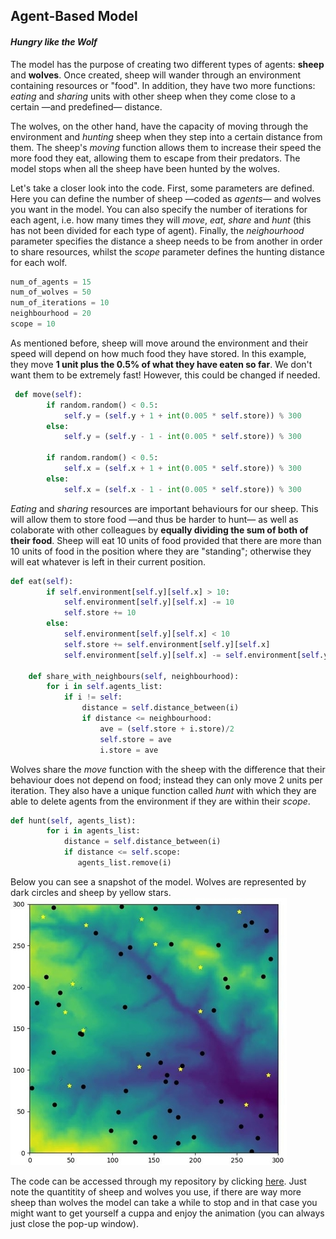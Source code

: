 ## Agent-Based Model
#### _Hungry like the Wolf_

The model has the purpose of creating two different types of agents: **sheep** and **wolves**. Once created, sheep will wander through an environment containing resources or "food". In addition, they have two more functions: _eating_ and _sharing_ units with other sheep when they come close to a certain —and predefined— distance.

The wolves, on the other hand, have the capacity of moving through the environment and _hunting_ sheep when they step into a certain distance from them. The sheep's _moving_ function allows them to increase their speed the more food they eat, allowing them to escape from their predators. The model stops when all the sheep have been hunted by the wolves.

Let's take a closer look into the code. First, some parameters are defined. Here you can define the number of sheep —coded as _agents_— and wolves you want in the model. You can also specify the number of iterations for each agent, i.e. how many times they will _move_, _eat_, _share_ and _hunt_ (this has not been divided for each type of agent). Finally, the _neighourhood_ parameter specifies the distance a sheep needs to be from another in order to share resources, whilst the _scope_ parameter defines the hunting distance for each wolf.
```python
num_of_agents = 15
num_of_wolves = 50
num_of_iterations = 10
neighbourhood = 20
scope = 10
```
As mentioned before, sheep will move around the environment and their speed will depend on how much food they have stored. In this example, they move **1 unit plus the 0.5% of what they have eaten so far**. We don't want them to be extremely fast! However, this could be changed if needed.
```python
 def move(self):
        if random.random() < 0.5:
            self.y = (self.y + 1 + int(0.005 * self.store)) % 300 
        else:
            self.y = (self.y - 1 - int(0.005 * self.store)) % 300
            
        if random.random() < 0.5:
            self.x = (self.x + 1 + int(0.005 * self.store)) % 300
        else:
            self.x = (self.x - 1 - int(0.005 * self.store)) % 300
```
_Eating_ and _sharing_ resources are important behaviours for our sheep. This will allow them to store food —and thus be harder to hunt— as well as colaborate with other colleagues by **equally dividing the sum of both of their food**. Sheep will eat 10 units of food provided that there are more than 10 units of food in the position where they are "standing"; otherwise they will eat whatever is left in their current position.
```python
def eat(self): 
        if self.environment[self.y][self.x] > 10:
            self.environment[self.y][self.x] -= 10
            self.store += 10
        else: 
            self.environment[self.y][self.x] < 10
            self.store += self.environment[self.y][self.x]
            self.environment[self.y][self.x] -= self.environment[self.y][self.x]
            
    def share_with_neighbours(self, neighbourhood):
        for i in self.agents_list:
            if i != self: 
                distance = self.distance_between(i) 
                if distance <= neighbourhood: 
                    ave = (self.store + i.store)/2 
                    self.store = ave
                    i.store = ave
```
Wolves share the _move_ function with the sheep with the difference that their behaviour does not depend on food; instead they can only move 2 units per iteration. They also have a unique function called _hunt_ with which they are able to delete agents from the environment if they are within their _scope_.
```python
def hunt(self, agents_list):
        for i in agents_list:
            distance = self.distance_between(i) 
            if distance <= self.scope:
               agents_list.remove(i)
```
Below you can see a snapshot of the model. Wolves are represented by dark circles and sheep by yellow stars.
![Model Snapshot](/images/model_photo.jpg)

The code can be accessed through my repository by clicking [here](https://github.com/Ant-Ross/Programming-for-Social-Sciences/tree/master/Python_exercise/Final_model). Just note the quantitity of sheep and wolves you use, if there are way more sheep than wolves the model can take a while to stop and in that case you might want to get yourself a cuppa and enjoy the animation (you can always just close the pop-up window).

